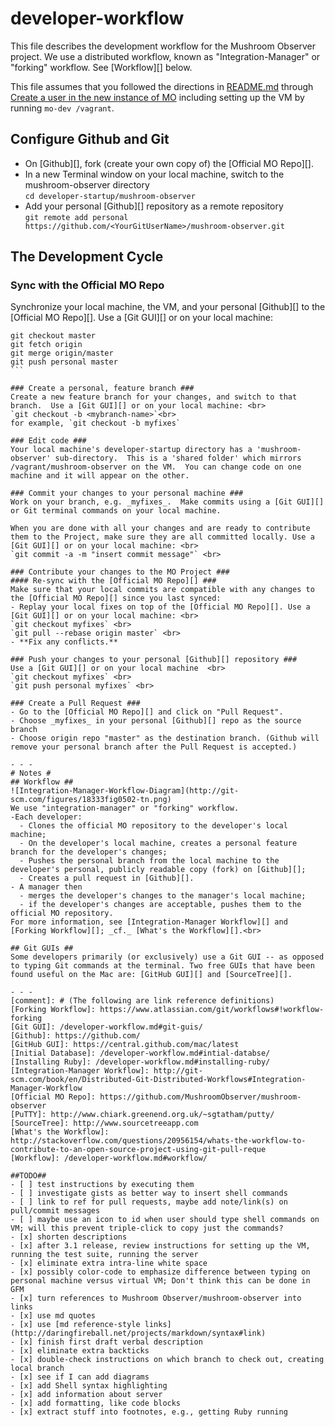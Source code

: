 # developer-workflow #
This file describes the development workflow for the Mushroom Observer project.  We use a distributed workflow, known as "Integration-Manager" or "forking" workflow. See [Workflow][] below. 

This file assumes that you followed the directions in [README.md](/README.md) through [Create a user in the new instance of MO](/README.md#resetting-your-vm) including setting up the VM by running `mo-dev /vagrant`.

## Configure Github and Git ##
- On [Github][], fork (create your own copy of) the [Official MO Repo][]. <br>
- In a new Terminal window on your local machine, switch to the mushroom-observer directory <br>
  `cd developer-startup/mushroom-observer`
- Add your personal [Github][] repository as a remote repository <br>
  `git remote add personal https://github.com/<YourGitUserName>/mushroom-observer.git`

## The Development Cycle ##
### Sync with the Official MO Repo ###
Synchronize your local machine, the VM, and your personal [Github][] to the [Official MO Repo][]. Use a [Git GUI][] or on your local machine:
````
git checkout master
git fetch origin
git merge origin/master
git push personal master
```

### Create a personal, feature branch ###
Create a new feature branch for your changes, and switch to that branch.  Use a [Git GUI][] or on your local machine: <br>
`git checkout -b <mybranch-name>`<br>
for example, `git checkout -b myfixes`

### Edit code ###
Your local machine's developer-startup directory has a 'mushroom-observer' sub-directory.  This is a 'shared folder' which mirrors /vagrant/mushroom-observer on the VM.  You can change code on one machine and it will appear on the other.

### Commit your changes to your personal machine ###
Work on your branch, e.g. _myfixes_.  Make commits using a [Git GUI][] or Git terminal commands on your local machine.  

When you are done with all your changes and are ready to contribute them to the Project, make sure they are all committed locally. Use a [Git GUI][] or on your local machine: <br>
`git commit -a -m "insert commit message"` <br>

### Contribute your changes to the MO Project ###
#### Re-sync with the [Official MO Repo][] ###
Make sure that your local commits are compatible with any changes to the [Official MO Repo][] since you last synced:
- Replay your local fixes on top of the [Official MO Repo][]. Use a [Git GUI][] or on your local machine: <br>
`git checkout myfixes` <br>
`git pull --rebase origin master` <br>
- **Fix any conflicts.**

### Push your changes to your personal [Github][] repository ###
Use a [Git GUI][] or on your local machine  <br>
`git checkout myfixes` <br>
`git push personal myfixes` <br>

### Create a Pull Request ###
- Go to the [Official MO Repo][] and click on "Pull Request".  
- Choose _myfixes_ in your personal [Github][] repo as the source branch
- Choose origin repo "master" as the destination branch. (Github will remove your personal branch after the Pull Request is accepted.)

- - -
# Notes #
## Workflow ##
![Integration-Manager-Workflow-Diagram](http://git-scm.com/figures/18333fig0502-tn.png)  
We use "integration-manager" or "forking" workflow.
-Each developer:
  - Clones the official MO repository to the developer's local machine;
  - On the developer's local machine, creates a personal feature branch for the developer's changes;
  - Pushes the personal branch from the local machine to the developer's personal, publicly readable copy (fork) on [Github][];
  - Creates a pull request in [Github][].
- A manager then
  - merges the developer's changes to the manager's local machine;
  - if the developer's changes are acceptable, pushes them to the official MO repository.
For more information, see [Integration-Manager Workflow][] and [Forking Workflow][]; _cf._ [What's the Workflow][].<br>

## Git GUIs ##
Some developers primarily (or exclusively) use a Git GUI -- as opposed to typing Git commands at the terminal. Two free GUIs that have been found useful on the Mac are: [GitHub GUI][] and [SourceTree][].

- - -
[comment]: # (The following are link reference definitions)
[Forking Workflow]: https://www.atlassian.com/git/workflows#!workflow-forking
[Git GUI]: /developer-workflow.md#git-guis/
[Github]: https://github.com/
[GitHub GUI]: https://central.github.com/mac/latest
[Initial Database]: /developer-workflow.md#intial-databse/ 
[Installing Ruby]: /developer-workflow.md#installing-ruby/ 
[Integration-Manager Workflow]: http://git-scm.com/book/en/Distributed-Git-Distributed-Workflows#Integration-Manager-Workflow
[Official MO Repo]: https://github.com/MushroomObserver/mushroom-observer
[PuTTY]: http://www.chiark.greenend.org.uk/~sgtatham/putty/
[SourceTree]: http://www.sourcetreeapp.com
[What's the Workflow]: http://stackoverflow.com/questions/20956154/whats-the-workflow-to-contribute-to-an-open-source-project-using-git-pull-reque
[Workflow]: /developer-workflow.md#workflow/

##TODO##
- [ ] test instructions by executing them
- [ ] investigate gists as better way to insert shell commands
- [ ] link to ref for pull requests, maybe add note/link(s) on pull/commit messages
- [ ] maybe use an icon to id when user should type shell commands on VM; will this prevent triple-click to copy just the commands?
- [x] shorten descriptions
- [x] after 3.1 release, review instructions for setting up the VM, running the test suite, running the server
- [x] eliminate extra intra-line white space
- [x] possibly color-code to emphasize difference between typing on personal machine versus virtual VM; Don't think this can be done in GFM
- [x] turn references to Mushroom Observer/mushroom-observer into links
- [x] use md quotes
- [x] use [md reference-style links] (http://daringfireball.net/projects/markdown/syntax#link)
- [x] finish first draft verbal description
- [x] eliminate extra backticks
- [x] double-check instructions on which branch to check out, creating local branch 
- [x] see if I can add diagrams
- [x] add Shell syntax highlighting
- [x] add information about server
- [x] add formatting, like code blocks
- [x] extract stuff into footnotes, e.g., getting Ruby running
